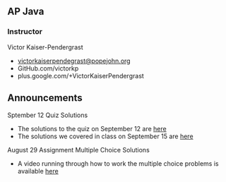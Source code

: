 ## AP Java ##
### Instructor ###
Victor Kaiser-Pendergrast<br>
- victorkaiserpendegrast@popejohn.org<br>
- GitHub.com/victorkp<br>
- plus.google.com/+VictorKaiserPendergrast

## Announcements ##

Sptember 12 Quiz Solutions
- The solutions to the quiz on September 12 are [here](quizzes-and-tests/september-12/)
- The solutions we covered in class on September 15 are [here](class-notes/september15/september15.pdf)

August 29 Assignment Multiple Choice Solutions
- A video running through how to work the multiple choice problems is available [here](https://www.youtube.com/watch?v=H-hC2Kf5NmA)
